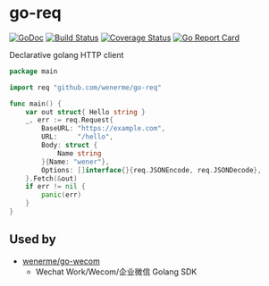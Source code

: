 # go-req

[![GoDoc][doc-img]][doc] [![Build Status][ci-img]][ci] [![Coverage Status][cov-img]][cov]  [![Go Report Card][report-card-img]][report-card]

[doc-img]: https://img.shields.io/badge/go.dev-reference-007d9c?logo=go&logoColor=white&style=flat-square
[doc]: https://pkg.go.dev/github.com/wenerme/go-req?tab=doc
[ci-img]: https://github.com/wenerme/go-req/actions/workflows/ci.yml/badge.svg
[ci]: https://github.com/wenerme/go-req/actions/workflows/ci.yml
[cov-img]: https://codecov.io/gh/wenerme/go-req/branch/main/graph/badge.svg
[cov]: https://codecov.io/gh/wenerme/go-req/branch/main
[report-card-img]: https://goreportcard.com/badge/github.com/wenerme/go-req
[report-card]: https://goreportcard.com/report/github.com/wenerme/go-req

Declarative golang HTTP client

```go
package main

import req "github.com/wenerme/go-req"

func main() {
	var out struct{ Hello string }
	_, err := req.Request{
		BaseURL: "https://example.com",
		URL:     "/hello",
		Body: struct {
			Name string
		}{Name: "wener"},
		Options: []interface{}{req.JSONEncode, req.JSONDecode},
	}.Fetch(&out)
	if err != nil {
		panic(err)
	}
}
```

## Used by

- [wenerme/go-wecom](https://github.com/wenerme/go-wecom)
  - Wechat Work/Wecom/企业微信 Golang SDK
